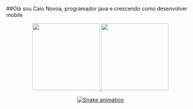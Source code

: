 ##Olá sou Caio Novoa, programador java e crescendo como desenvolver mobile
<div align="center">
  <a href="https://github.com/CaioNovoaA">
  <img height="180em" src="https://github-readme-stats.vercel.app/api?username=CaioNovoaA&show_icons=true&theme=dracula&include_all_commits=true&count_private=true"/>
  <img height="180em" src="https://github-readme-stats.vercel.app/api/top-langs/?username=CaioNovoaA&layout=compact&langs_count=7&theme=dracula"/>
  
 
  ![Snake animation](https://github.com/CaioNovoaA/CaioNovoaA/blob/output/github-contribution-grid-snake.svg)
 
</div>
